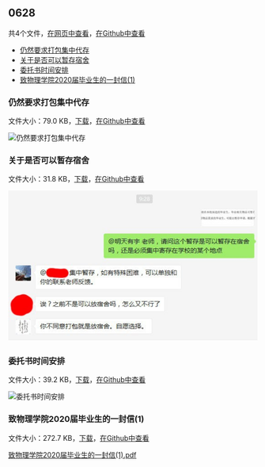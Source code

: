 ## 0628

共4个文件，[在网页中查看](https://flyerwg.github.io/bit_move_dorm/0628/)，[在Github中查看](https://github.com/flyerwg/bit_move_dorm/tree/master/0628/)

* [仍然要求打包集中代存](#仍然要求打包集中代存)
* [关于是否可以暂存宿舍](#关于是否可以暂存宿舍)
* [委托书时间安排](#委托书时间安排)
* [致物理学院2020届毕业生的一封信(1)](#致物理学院2020届毕业生的一封信(1))

### 仍然要求打包集中代存

文件大小：79.0 KB，[下载](https://flyerwg.github.io/bit_move_dorm/0628/仍然要求打包集中代存.jpg)，[在Github中查看](https://github.com/flyerwg/bit_move_dorm/tree/master/0628/仍然要求打包集中代存.jpg)

![仍然要求打包集中代存](仍然要求打包集中代存.jpg)

### 关于是否可以暂存宿舍

文件大小：31.8 KB，[下载](https://flyerwg.github.io/bit_move_dorm/0628/关于是否可以暂存宿舍.jpg)，[在Github中查看](https://github.com/flyerwg/bit_move_dorm/tree/master/0628/关于是否可以暂存宿舍.jpg)

![关于是否可以暂存宿舍](关于是否可以暂存宿舍.jpg)

### 委托书时间安排

文件大小：39.2 KB，[下载](https://flyerwg.github.io/bit_move_dorm/0628/委托书时间安排.jpg)，[在Github中查看](https://github.com/flyerwg/bit_move_dorm/tree/master/0628/委托书时间安排.jpg)

![委托书时间安排](委托书时间安排.jpg)

### 致物理学院2020届毕业生的一封信(1)

文件大小：272.7 KB，[下载](https://flyerwg.github.io/bit_move_dorm/0628/致物理学院2020届毕业生的一封信(1).pdf)，[在Github中查看](https://github.com/flyerwg/bit_move_dorm/tree/master/0628/致物理学院2020届毕业生的一封信(1).pdf)

[致物理学院2020届毕业生的一封信(1).pdf](致物理学院2020届毕业生的一封信(1).pdf)


